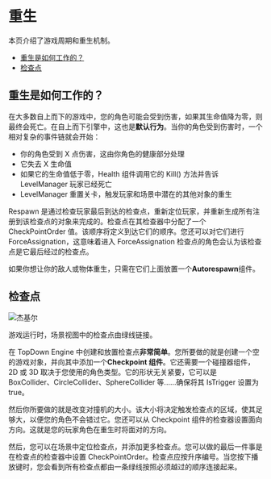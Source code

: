 重生
==

本页介绍了游戏周期和重生机制。

-   [重生是如何工作的？](https://topdown-engine-docs.moremountains.com/respawn.html#how-does-respawn-work)[](https://topdown-engine-docs.moremountains.com/respawn.html#how-does-respawn-work)
-   [检查点](https://topdown-engine-docs.moremountains.com/respawn.html#checkpoints)[](https://topdown-engine-docs.moremountains.com/respawn.html#checkpoints)

重生是如何工作的？[](https://topdown-engine-docs.moremountains.com/respawn.html#how-does-respawn-work)
---------------------------------------------------------------------------------------------

在大多数自上而下的游戏中，您的角色可能会受到伤害，如果其生命值降为零，则最终会死亡。在自上而下引擎中，这也是**默认行为**。当你的角色受到伤害时，一个相对复杂的事件链就会开始：

-   你的角色受到 X 点伤害，这由你角色的健康部分处理
-   它失去 X 生命值
-   如果它的生命值低于零，Health 组件调用它的 Kill() 方法并告诉 LevelManager 玩家已经死亡
-   LevelManager 重置关卡，触发玩家和场景中潜在的其他对象的重生

Respawn 是通过检查玩家最后到达的检查点，重新定位玩家，并重新生成所有注册到该检查点的对象来完成的。检查点在其检查器中分配了一个 CheckPointOrder 值。该顺序将定义到达它们的顺序。您还可以对它们进行 ForceAssignation，这意味着进入 ForceAssignation 检查点的角色会认为该检查点是它最后经过的检查点。

如果你想让你的敌人或物体重生，只需在它们上面放置一个**Autorespawn**组件。

检查点[](https://topdown-engine-docs.moremountains.com/respawn.html#checkpoints)
-----------------------------------------------------------------------------

![杰基尔](https://topdown-engine-docs.moremountains.com/images/checkpoints-1.png)

游戏运行时，场景视图中的检查点由绿线链接。

在 TopDown Engine 中创建和放置检查点**非常简单**。您所要做的就是创建一个空的游戏对象，并向其中添加一个**Checkpoint 组件**。它还需要一个碰撞器组件，2D 或 3D 取决于您使用的角色类型。它的形状无关紧要，它可以是 BoxCollider、CircleCollider、SphereCollider 等......确保将其 IsTrigger 设置为 true。

然后你所要做的就是改变对撞机的大小。该大小将决定触发检查点的区域，使其足够大，以便您的角色不会错过它。您还可以从 Checkpoint 组件的检查器设置面向方向。这就是您的玩家角色在重生时将面对的方向。

然后，您可以在场景中定位检查点，并添加更多检查点。您可以做的最后一件事是在检查点的检查器中设置 CheckPointOrder。检查点应按升序编号。当您按下播放键时，您会看到所有检查点都由一条绿线按照必须越过的顺序连接起来。